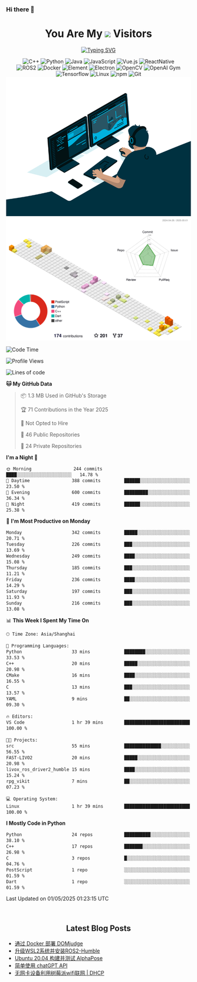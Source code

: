 ### Hi there 👋

<div align="center">
  <h1>
    You Are My <img src="https://profile-counter.glitch.me/fateryu/count.svg"> Visitors
  </h1>
  <!--<img align="center" src="https://github-readme-stats-git-masterrstaa-rickstaa.vercel.app/api?username=FaterYU&show_icons=true&count_private=true"/>-->

  <a href="https://git.io/typing-svg"><img src="https://readme-typing-svg.demolab.com?font=Fira+Code&pause=500&center=true&vCenter=true&random=false&width=435&lines=Talk+is+cheap.+Show+me+the+code." alt="Typing SVG" /></a>

  <img src="https://img.shields.io/badge/C++-512BD4?style=flat-square&logo=cplusplus&logoColor=ffffff" alt="C++">
  <img src="https://img.shields.io/badge/-Python-37A6AB?style=flat-square&logo=python&logoColor=ffffff" alt="Python">
  <img src="https://img.shields.io/badge/-Java-007396?style=flat-square&logo=java&logoColor=ffffff" alt="Java">
  <img src="https://img.shields.io/badge/JavaScript-F7DF1E?style=flat-square&logo=JavaScript&logoColor=ffffff" alt="JavaScript">
  <img src="https://img.shields.io/badge/-Vue.js-4FC08D?style=flat-square&logo=Vue.js&logoColor=ffffff" alt="Vue.js">
  <img src="https://img.shields.io/badge/ReactNative-813144?style=flat-square&logo=react&logoColor=ffffff" alt="ReactNative">
  </br>
  <img src="https://img.shields.io/badge/-ROS2-8DD6F9?style=flat-square&logo=ros&logoColor=ffffff" alt="ROS2">
  <img src="https://img.shields.io/badge/Docker-2496ED?style=flat-square&logo=docker&logoColor=ffffff" alt="Docker">
  <img src="https://img.shields.io/badge/-Element-02845A?style=flat-square&logo=electron&logoColor=ffffff" alt="Element">
  <img src="https://img.shields.io/badge/-Electron-002D71?style=flat-square&logo=element&logoColor=ffffff" alt="Electron">
  <img src="https://img.shields.io/badge/-OpenCV-361522?style=flat-square&logo=opencv&logoColor=ffffff" alt="OpenCV">
  <img src="https://img.shields.io/badge/-OpenAIGym-91302E?style=flat-square&logo=openaigym&logoColor=ffffff" alt="OpenAI Gym">
  </br>
  <img src="https://img.shields.io/badge/-Tensorflow-204366?style=flat-square&logo=tensorflow&logoColor=ffffff" alt="Tensorflow">
  <img src="https://img.shields.io/badge/-Linux-333333?style=flat-square&logo=linux&logoColor=white" alt="Linux">
  <img src="https://img.shields.io/badge/-NPM-CB3837?style=flat-square&logo=npm&logoColor=white" alt="npm">
  <img src="https://img.shields.io/badge/-Git-f05032?style=flat-square&logo=git&logoColor=white" alt="Git">
  </br>
  <img alt="GIF" src="./code.gif?raw=true" />
  </br>
  <!--<img src="https://github-readme-stats.vercel.app/api/top-langs/?username=fateryu&hide=HTML&langs_count=5">-->
  <img src="./profile-3d-contrib/profile-south-season-animate.svg">
  </br>
</div>

<!--START_SECTION:waka-->
![Code Time](http://img.shields.io/badge/Code%20Time-512%20hrs%206%20mins-blue)

![Profile Views](http://img.shields.io/badge/Profile%20Views-14-blue)

![Lines of code](https://img.shields.io/badge/From%20Hello%20World%20I%27ve%20Written-13.6%20million%20lines%20of%20code-blue)

**🐱 My GitHub Data** 

> 📦 1.3 MB Used in GitHub's Storage 
 > 
> 🏆 71 Contributions in the Year 2025
 > 
> 🚫 Not Opted to Hire
 > 
> 📜 46 Public Repositories 
 > 
> 🔑 24 Private Repositories 
 > 
**I'm a Night 🦉** 

```text
🌞 Morning                244 commits         ████░░░░░░░░░░░░░░░░░░░░░   14.78 % 
🌆 Daytime                388 commits         ██████░░░░░░░░░░░░░░░░░░░   23.50 % 
🌃 Evening                600 commits         █████████░░░░░░░░░░░░░░░░   36.34 % 
🌙 Night                  419 commits         ██████░░░░░░░░░░░░░░░░░░░   25.38 % 
```
📅 **I'm Most Productive on Monday** 

```text
Monday                   342 commits         █████░░░░░░░░░░░░░░░░░░░░   20.71 % 
Tuesday                  226 commits         ███░░░░░░░░░░░░░░░░░░░░░░   13.69 % 
Wednesday                249 commits         ████░░░░░░░░░░░░░░░░░░░░░   15.08 % 
Thursday                 185 commits         ███░░░░░░░░░░░░░░░░░░░░░░   11.21 % 
Friday                   236 commits         ████░░░░░░░░░░░░░░░░░░░░░   14.29 % 
Saturday                 197 commits         ███░░░░░░░░░░░░░░░░░░░░░░   11.93 % 
Sunday                   216 commits         ███░░░░░░░░░░░░░░░░░░░░░░   13.08 % 
```


📊 **This Week I Spent My Time On** 

```text
🕑︎ Time Zone: Asia/Shanghai

💬 Programming Languages: 
Python                   33 mins             ████████░░░░░░░░░░░░░░░░░   33.53 % 
C++                      20 mins             █████░░░░░░░░░░░░░░░░░░░░   20.98 % 
CMake                    16 mins             ████░░░░░░░░░░░░░░░░░░░░░   16.55 % 
C                        13 mins             ███░░░░░░░░░░░░░░░░░░░░░░   13.57 % 
YAML                     9 mins              ██░░░░░░░░░░░░░░░░░░░░░░░   09.30 % 

🔥 Editors: 
VS Code                  1 hr 39 mins        █████████████████████████   100.00 % 

🐱‍💻 Projects: 
src                      55 mins             ██████████████░░░░░░░░░░░   56.55 % 
FAST-LIVO2               20 mins             █████░░░░░░░░░░░░░░░░░░░░   20.98 % 
livox_ros_driver2_humble 15 mins             ████░░░░░░░░░░░░░░░░░░░░░   15.24 % 
rpg_vikit                7 mins              ██░░░░░░░░░░░░░░░░░░░░░░░   07.23 % 

💻 Operating System: 
Linux                    1 hr 39 mins        █████████████████████████   100.00 % 
```

**I Mostly Code in Python** 

```text
Python                   24 repos            ██████████░░░░░░░░░░░░░░░   38.10 % 
C++                      17 repos            ███████░░░░░░░░░░░░░░░░░░   26.98 % 
C                        3 repos             █░░░░░░░░░░░░░░░░░░░░░░░░   04.76 % 
PostScript               1 repo              ░░░░░░░░░░░░░░░░░░░░░░░░░   01.59 % 
Dart                     1 repo              ░░░░░░░░░░░░░░░░░░░░░░░░░   01.59 % 
```




 Last Updated on 01/05/2025 01:23:15 UTC
<!--END_SECTION:waka-->

<div align="center">
  </br>
  <h2>
    Latest Blog Posts
  </h2>
</div>

<!-- BLOGPOSTS:START -->
- [通过 Docker 部署 DOMjudge](https://fater.top/record/domjudge-docker-config/)
- [升级WSL2系统并安装ROS2-Humble](https://fater.top/record/upgrade-wsl-system-install-ros2-humble/)
- [Ubuntu 20.04 构建并测试 AlphaPose](https://fater.top/usage/build-test-alphapose/)
- [简单使用 chatGPT API](https://fater.top/usage/use-chatgpt-api/)
- [无网卡设备利用树莓派wifi联网 | DHCP](https://fater.top/record/raspi-relay-wifi/)
<!-- BLOGPOSTS:END -->
